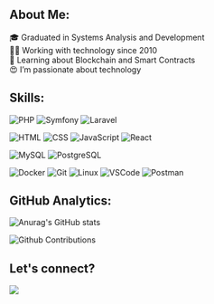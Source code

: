 ## About Me:

🎓 Graduated in Systems Analysis and Development <br />👨‍💻 Working with technology since 2010 <br />📖 Learning about Blockchain and Smart Contracts <br /> 😍 I’m passionate about technology

## Skills:

![PHP](https://img.shields.io/badge/-PHP-333?style=flat&logo=php&logoColor=FFF) ![Symfony](https://img.shields.io/badge/-Symfony-333?style=flat&logo=symfony&logoColor=FFF) ![Laravel](https://img.shields.io/badge/-Laravel-333?style=flat&logo=laravel&logoColor=FFF)

![HTML](https://img.shields.io/badge/-HTML-333?style=flat&logo=HTML5&logoColor=FFF) ![CSS](https://img.shields.io/badge/-CSS-333?style=flat&logo=CSS3&logoColor=FFF) ![JavaScript](https://img.shields.io/badge/-JavaScript-333?style=flat&logo=javascript&logoColor=FFF) ![React](https://img.shields.io/badge/-React.js-333?style=flat&logo=react&logoColor=FFF) 

![MySQL](https://img.shields.io/badge/-MySQL-333?style=flat&logo=mysql&logoColor=FFF) ![PostgreSQL](https://img.shields.io/badge/-PostgreSQL-333?style=flat&logo=postgresql&logoColor=FFF)

![Docker](https://img.shields.io/badge/-Docker-333?style=flat&logo=docker&logoColor=FFF) ![Git](https://img.shields.io/badge/-Git-333?style=flat&logo=git&logoColor=FFF) ![Linux](https://img.shields.io/badge/-Linux-333?style=flat&logo=linux&logoColor=FFF) ![VSCode](https://img.shields.io/badge/-VSCode-333?style=flat&logo=visual-studio-code&logoColor=FFF) ![Postman](https://img.shields.io/badge/-Postman-333?style=flat&logo=postman&logoColor=FFF)

## GitHub Analytics:

![Anurag's GitHub stats](https://github-readme-stats.vercel.app/api?username=LucinoGonzaga&show_icons=true&theme=merko)

![Github Contributions](https://github-readme-streak-stats.herokuapp.com/?user=LucinoGonzaga&hide_border=false&theme=merko)


## Let's connect?

<a href="https://www.linkedin.com/in/lucino-gonzaga" target="_blank"><img src="https://img.shields.io/badge/-Lucino Gonzaga-333?style=flat&logo=linkedin&logoColor=FFF)"/></a>
